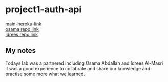 # project1-auth-api

[main-heroku-link](https://idrees-osama-project1-auth-api.herokuapp.com/)  
[osama repo link](https://github.com/osama-abdallah/project1-auth-api)  
[idrees repo link](https://github.com/idreesalmasri/project1-auth-api)  

## My notes

Todays lab was a partnered including Osama Abdallah and Idrees Al-Masri it was a good experience to collabrate and share our knowledge and practise some more what we learned.
